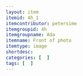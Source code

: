 ```yaml
---
layout: item
itemid: 4h_1
itemcontributor: petersime
itemgroupid: 4h
itemgroupname: Ada
itemname: Front of photo
itemtype: image
shortdesc: 
categories: [  ]
tags: [  ]
---
```







